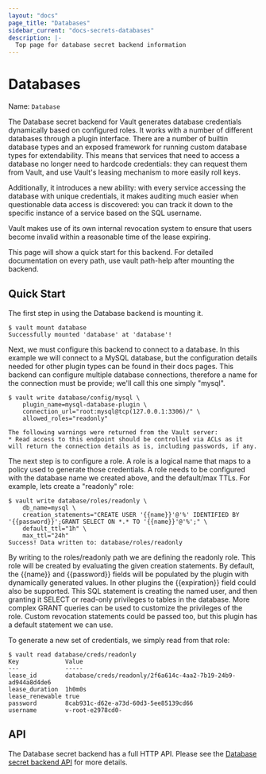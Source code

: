 ```yaml
---
layout: "docs"
page_title: "Databases"
sidebar_current: "docs-secrets-databases"
description: |-
  Top page for database secret backend information
---
```


# Databases

Name: `Database`

The Database secret backend for Vault generates database credentials dynamically
based on configured roles. It works with a number of different databases through
a plugin interface. There are a number of builtin database types and an exposed
framework for running custom database types for extendability. This means that
services that need to access a database no longer need to hardcode credentials:
they can request them from Vault, and use Vault's leasing mechanism to more
easily roll keys.

Additionally, it introduces a new ability: with every service accessing the
database with unique credentials, it makes auditing much easier when
questionable data access is discovered: you can track it down to the specific
instance of a service based on the SQL username.

Vault makes use of its own internal revocation system to ensure that users
become invalid within a reasonable time of the lease expiring.

This page will show a quick start for this backend. For detailed documentation
on every path, use vault path-help after mounting the backend.

## Quick Start

The first step in using the Database backend is mounting it.

```text
$ vault mount database
Successfully mounted 'database' at 'database'!
```

Next, we must configure this backend to connect to a database. In this example
we will connect to a MySQL database, but the configuration details needed for
other plugin types can be found in their docs pages. This backend can configure
multiple database connections, therefore a name for the connection must be
provide; we'll call this one simply "mysql".

```
$ vault write database/config/mysql \
    plugin_name=mysql-database-plugin \
    connection_url="root:mysql@tcp(127.0.0.1:3306)/" \
    allowed_roles="readonly"

The following warnings were returned from the Vault server:
* Read access to this endpoint should be controlled via ACLs as it will return the connection details as is, including passwords, if any.
```

The next step is to configure a role. A role is a logical name that maps to a
policy used to generate those credentials. A role needs to be configured with
the database name we created above, and the default/max TTLs. For example, lets
create a "readonly" role:

```
$ vault write database/roles/readonly \
    db_name=mysql \
    creation_statements="CREATE USER '{{name}}'@'%' IDENTIFIED BY '{{password}}';GRANT SELECT ON *.* TO '{{name}}'@'%';" \
    default_ttl="1h" \
    max_ttl="24h"
Success! Data written to: database/roles/readonly
```
By writing to the roles/readonly path we are defining the readonly role. This
role will be created by evaluating the given creation statements. By default,
the {{name}} and {{password}} fields will be populated by the plugin with
dynamically generated values. In other plugins the {{expiration}} field could
also be supported. This SQL statement is creating the named user, and then
granting it SELECT or read-only privileges to tables in the database. More
complex GRANT queries can be used to customize the privileges of the role.
Custom revocation statements could be passed too, but this plugin has a default
statement we can use.

To generate a new set of credentials, we simply read from that role:

```
$ vault read database/creds/readonly
Key            	Value
---            	-----
lease_id       	database/creds/readonly/2f6a614c-4aa2-7b19-24b9-ad944a8d4de6
lease_duration 	1h0m0s
lease_renewable	true
password       	8cab931c-d62e-a73d-60d3-5ee85139cd66
username       	v-root-e2978cd0-
```

## API

The Database secret backend has a full HTTP API. Please see the [Database secret
backend API](/api/secret/databases/index.html) for more details.

